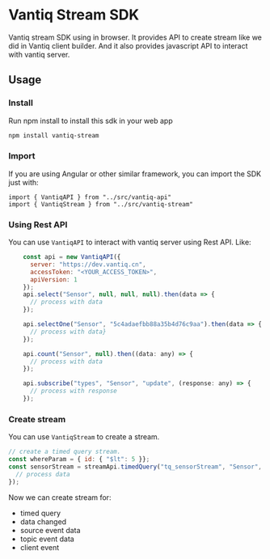 # Vantiq Stream SDK

Vantiq stream SDK using in browser. It provides API to create stream like we did in Vantiq client builder. And it also provides javascript API to interact with vantiq server.

## Usage

### Install
Run npm install to install this sdk in your web app
```bash
npm install vantiq-stream
```

### Import
If you are using Angular or other similar framework, you can import the SDK just with:
```
import { VantiqAPI } from "../src/vantiq-api"
import { VantiqStream } from "../src/vantiq-stream"
```
### Using Rest API
You can use `VantiqAPI` to interact with vantiq server using Rest API. Like:
```javascript
    const api = new VantiqAPI({
      server: "https://dev.vantiq.cn",
      accessToken: "<YOUR_ACCESS_TOKEN>",
      apiVersion: 1
    });
    api.select("Sensor", null, null, null).then(data => {
      // process with data
    });

    api.selectOne("Sensor", "5c4adaefbb88a35b4d76c9aa").then(data => {
      // process with data}
    });

    api.count("Sensor", null).then((data: any) => {
      // process with data
    });

    api.subscribe("types", "Sensor", "update", (response: any) => {
      // process with response
    });
```
### Create stream
You can use `VantiqStream` to create a stream.
```javascript
// create a timed query stream.
const whereParam = { id: { "$lt": 5 }};
const sensorStream = streamApi.timedQuery("tq_sensorStream", "Sensor", 10, whereParam, null, null, (data) => {
  // process data
});

```

Now we can create stream for:
 * timed query
 * data changed
 * source event data
 * topic event data
 * client event
 